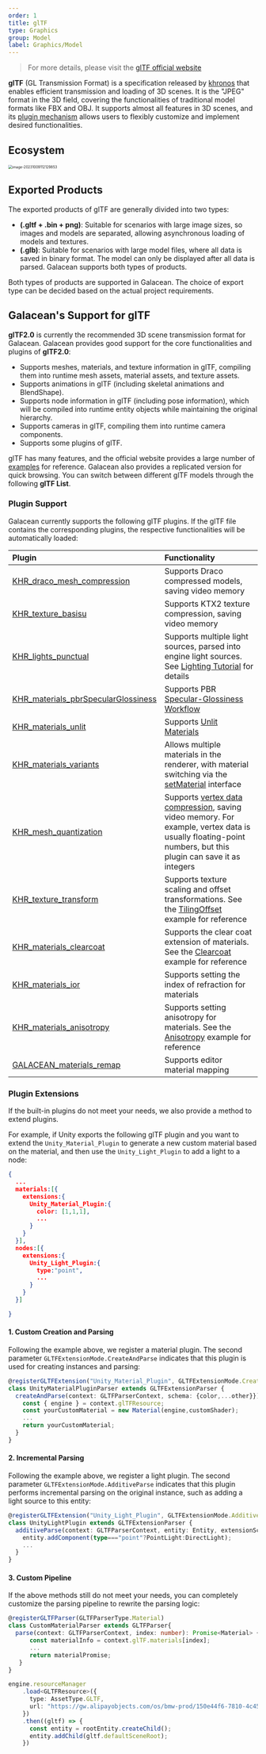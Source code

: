 ```yaml
---
order: 1
title: glTF
type: Graphics
group: Model
label: Graphics/Model
---
```


> For more details, please visit the [glTF official website](https://www.khronos.org/gltf/)

**glTF** (GL Transmission Format) is a specification released by [khronos](https://www.khronos.org/) that enables efficient transmission and loading of 3D scenes. It is the "JPEG" format in the 3D field, covering the functionalities of traditional model formats like FBX and OBJ. It supports almost all features in 3D scenes, and its [plugin mechanism](https://github.com/KhronosGroup/glTF/tree/master/extensions/2.0/Khronos) allows users to flexibly customize and implement desired functionalities.

## Ecosystem

<img src="https://mdn.alipayobjects.com/huamei_yo47yq/afts/img/A*vx8bQKOiNdcAAAAAAAAAAAAADhuCAQ/original" alt="image-20231009112129853" style="zoom:50%;" />

## Exported Products

The exported products of glTF are generally divided into two types:

- **(.gltf + .bin + png)**: Suitable for scenarios with large image sizes, so images and models are separated, allowing asynchronous loading of models and textures.
- **(.glb)**: Suitable for scenarios with large model files, where all data is saved in binary format. The model can only be displayed after all data is parsed. Galacean supports both types of products.

Both types of products are supported in Galacean. The choice of export type can be decided based on the actual project requirements.

## Galacean's Support for glTF

**glTF2.0** is currently the recommended 3D scene transmission format for Galacean. Galacean provides good support for the core functionalities and plugins of **glTF2.0**:

- Supports meshes, materials, and texture information in glTF, compiling them into runtime mesh assets, material assets, and texture assets.
- Supports animations in glTF (including skeletal animations and BlendShape).
- Supports node information in glTF (including pose information), which will be compiled into runtime entity objects while maintaining the original hierarchy.
- Supports cameras in glTF, compiling them into runtime camera components.
- Supports some plugins of glTF.

glTF has many features, and the official website provides a large number of [examples](https://github.com/KhronosGroup/glTF-Sample-Models/tree/master/2.0) for reference. Galacean also provides a replicated version for quick browsing. You can switch between different glTF models through the following **glTF List**.

<playground src="gltf-loader.ts"></playground>

### Plugin Support

Galacean currently supports the following glTF plugins. If the glTF file contains the corresponding plugins, the respective functionalities will be automatically loaded:

| Plugin | Functionality |
| :-- | :-- |
| [KHR_draco_mesh_compression](https://github.com/KhronosGroup/glTF/tree/main/extensions/2.0/Khronos/KHR_draco_mesh_compression) | Supports Draco compressed models, saving video memory |
| [KHR_texture_basisu](https://github.com/KhronosGroup/glTF/tree/main/extensions/2.0/Khronos/KHR_texture_basisu) | Supports KTX2 texture compression, saving video memory |
| [KHR_lights_punctual](https://github.com/KhronosGroup/glTF/tree/main/extensions/2.0/Khronos/KHR_lights_punctual) | Supports multiple light sources, parsed into engine light sources. See [Lighting Tutorial](/en/docs/graphics/light/light/) for details |
| [KHR_materials_pbrSpecularGlossiness](https://github.com/KhronosGroup/glTF/tree/main/extensions/2.0/Archived/KHR_materials_pbrSpecularGlossiness) | Supports PBR [Specular-Glossiness Workflow](/apis/core/#PBRSpecularMaterial) |
| [KHR_materials_unlit](https://github.com/KhronosGroup/glTF/tree/main/extensions/2.0/Khronos/KHR_materials_unlit) | Supports [Unlit Materials](/en/docs/graphics/shader/builtins/unlit/) |
| [KHR_materials_variants](https://github.com/KhronosGroup/glTF/tree/main/extensions/2.0/Khronos/KHR_materials_variants) | Allows multiple materials in the renderer, with material switching via the [setMaterial](/apis/core/#Renderer-setMaterial) interface |
| [KHR_mesh_quantization](https://github.com/KhronosGroup/glTF/tree/main/extensions/2.0/Khronos/KHR_mesh_quantization) | Supports [vertex data compression](https://github.com/KhronosGroup/glTF/tree/master/extensions/2.0/Khronos/KHR_mesh_quantization#extending-mesh-attributes), saving video memory. For example, vertex data is usually floating-point numbers, but this plugin can save it as integers |
| [KHR_texture_transform](https://github.com/KhronosGroup/glTF/tree/main/extensions/2.0/Khronos/KHR_texture_transform) | Supports texture scaling and offset transformations. See the [TilingOffset](/en/embed/tiling-offset) example for reference |
| [KHR_materials_clearcoat](https://github.com/KhronosGroup/glTF/tree/main/extensions/2.0/Khronos/KHR_materials_clearcoat) | Supports the clear coat extension of materials. See the [Clearcoat](/en/embed/pbr-clearcoat) example for reference |
| [KHR_materials_ior](https://github.com/KhronosGroup/glTF/tree/main/extensions/2.0/Khronos/KHR_materials_ior) | Supports setting the index of refraction for materials |
| [KHR_materials_anisotropy](https://github.com/KhronosGroup/glTF/tree/main/extensions/2.0/Khronos/KHR_materials_anisotropy) | Supports setting anisotropy for materials. See the [Anisotropy](/en/embed/pbr-anisotropy) example for reference |
| [GALACEAN_materials_remap](https://github.com/galacean/engine/blob/main/packages/loader/src/gltf/extensions/GALACEAN_materials_remap.ts) | Supports editor material mapping |

### Plugin Extensions

If the built-in plugins do not meet your needs, we also provide a method to extend plugins.

For example, if Unity exports the following glTF plugin and you want to extend the `Unity_Material_Plugin` to generate a new custom material based on the material, and then use the `Unity_Light_Plugin` to add a light to a node:

```json
{
  ...
  materials:[{
    extensions:{
      Unity_Material_Plugin:{
        color: [1,1,1],
        ...
      }
    }
  }],
  nodes:[{
    extensions:{
      Unity_Light_Plugin:{
        type:"point",
        ...
      }
    }
  }]

}
```

#### 1. Custom Creation and Parsing

Following the example above, we register a material plugin. The second parameter `GLTFExtensionMode.CreateAndParse` indicates that this plugin is used for creating instances and parsing:

```ts
@registerGLTFExtension("Unity_Material_Plugin", GLTFExtensionMode.CreateAndParse)
class UnityMaterialPluginParser extends GLTFExtensionParser {
  createAndParse(context: GLTFParserContext, schema: {color,...other}}): Promise<Material> {
    const { engine } = context.glTFResource;
    const yourCustomMaterial = new Material(engine,customShader);
    ...
    return yourCustomMaterial;
  }
}
```

#### 2. Incremental Parsing

Following the example above, we register a light plugin. The second parameter `GLTFExtensionMode.AdditiveParse` indicates that this plugin performs incremental parsing on the original instance, such as adding a light source to this entity:

```ts
@registerGLTFExtension("Unity_Light_Plugin", GLTFExtensionMode.AdditiveParse)
class UnityLightPlugin extends GLTFExtensionParser {
  additiveParse(context: GLTFParserContext, entity: Entity, extensionSchema: {type,...other}): void {
    entity.addComponent(type==="point"?PointLight:DirectLight);
    ...
  }
}
```

#### 3. Custom Pipeline

If the above methods still do not meet your needs, you can completely customize the parsing pipeline to rewrite the parsing logic:

```ts
@registerGLTFParser(GLTFParserType.Material)
class CustomMaterialParser extends GLTFParser{
  parse(context: GLTFParserContext, index: number): Promise<Material> {
      const materialInfo = context.glTF.materials[index];
      ...
      return materialPromise;
   }
}

engine.resourceManager
    .load<GLTFResource>({
      type: AssetType.GLTF,
      url: "https://gw.alipayobjects.com/os/bmw-prod/150e44f6-7810-4c45-8029-3575d36aff30.gltf"
    })
    .then((gltf) => {
      const entity = rootEntity.createChild();
      entity.addChild(gltf.defaultSceneRoot);
    })
```
